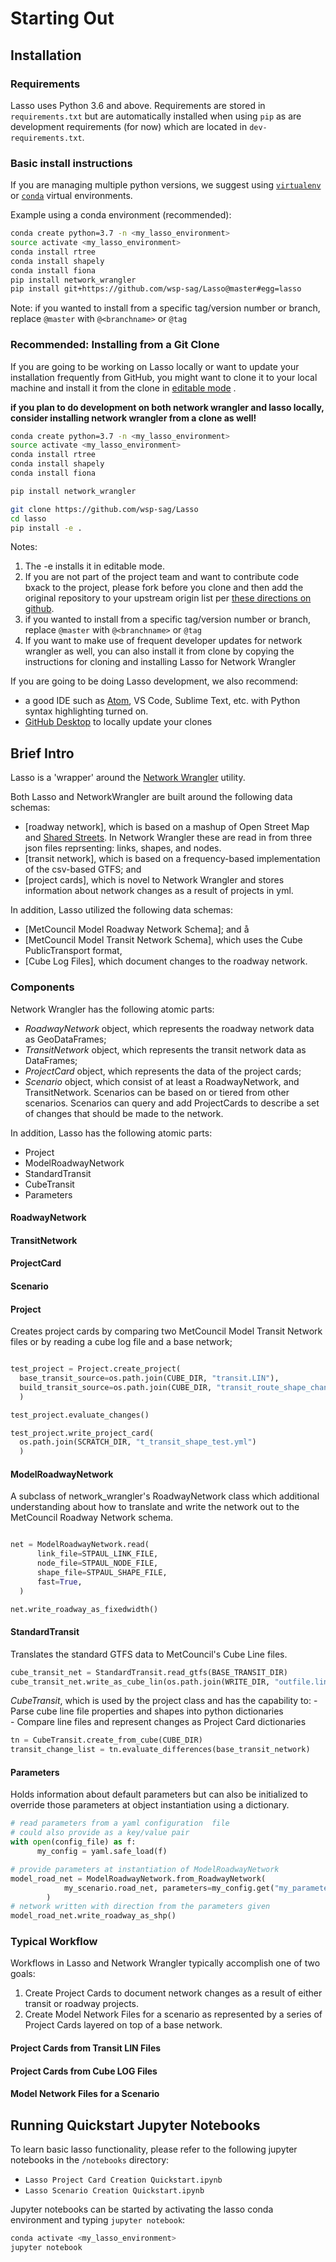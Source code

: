 # Starting Out

## Installation

### Requirements
Lasso uses Python 3.6 and above.  Requirements are stored in `requirements.txt` but are automatically installed when using `pip` as are development requirements (for now) which are located in `dev-requirements.txt`.

### Basic install instructions
If you are managing multiple python versions, we suggest using [`virtualenv`](https://virtualenv.pypa.io/en/latest/) or [`conda`](https://conda.io/en/latest/) virtual environments.

Example using a conda environment (recommended):

```bash
conda create python=3.7 -n <my_lasso_environment>
source activate <my_lasso_environment>
conda install rtree
conda install shapely
conda install fiona
pip install network_wrangler
pip install git+https://github.com/wsp-sag/Lasso@master#egg=lasso

```

Note: if you wanted to install from a specific tag/version number or branch, replace `@master` with `@<branchname>`  or `@tag`

### Recommended: Installing from a Git Clone
If you are going to be working on Lasso locally or want to update your
installation frequently from GitHub, you might want to clone it to your
local machine and install it from the clone in [editable mode](https://pip.pypa.io/en/stable/reference/pip_install/?highlight=editable#editable-installs) .  

**if you plan to do development on both network wrangler and lasso locally, consider installing network wrangler from a clone as well!**

```bash
conda create python=3.7 -n <my_lasso_environment>
source activate <my_lasso_environment>
conda install rtree
conda install shapely
conda install fiona

pip install network_wrangler

git clone https://github.com/wsp-sag/Lasso
cd lasso
pip install -e .
```

Notes:

1. The -e installs it in editable mode.
2. If you are not part of the project team and want to contribute code bxack to the project, please fork before you clone and then add the original repository to your upstream origin list per [these directions on github](https://help.github.com/en/articles/fork-a-repo).
3. if you wanted to install from a specific tag/version number or branch, replace `@master` with `@<branchname>`  or `@tag`
4. If you want to make use of frequent developer updates for network wrangler as well, you can also install it from clone by copying the instructions for cloning and installing Lasso for Network Wrangler

If you are going to be doing Lasso development, we also recommend:
 -  a good IDE such as [Atom](http://atom.io), VS Code, Sublime Text, etc.
 with Python syntax highlighting turned on.  
 - [GitHub Desktop](https://desktop.github.com/) to locally update your clones   

## Brief Intro

Lasso is a 'wrapper' around the [Network Wrangler](http://wsp-sag.github.io/network_wrangler) utility.  

Both Lasso and NetworkWrangler are built around the following data schemas:
 - [roadway network], which is based on a mashup of Open Street Map and [Shared Streets](http://sharedstreets.io).  In Network Wrangler these are read in from three json files reprsenting: links, shapes, and nodes.
 - [transit network], which is based on a frequency-based implementation of the csv-based GTFS; and
 - [project cards], which is novel to Network Wrangler and stores information about network changes as a result of projects in yml.

In addition, Lasso utilized the following data schemas:

 - [MetCouncil Model Roadway Network Schema];  and  å
 - [MetCouncil Model Transit Network Schema], which uses the Cube PublicTransport format,  
 - [Cube Log Files], which document changes to the roadway network.  


### Components
Network Wrangler has the following atomic parts:

 - _RoadwayNetwork_ object, which represents the roadway network data as GeoDataFrames;  
 - _TransitNetwork_ object, which represents the transit network data as DataFrames;  
 - _ProjectCard_ object, which represents the data of the project cards;  
 - _Scenario_ object, which consist of at least a RoadwayNetwork, and
TransitNetwork.  Scenarios can be based on or tiered from other scenarios.
Scenarios can query and add ProjectCards to describe a set of changes that should be made to the network.


In addition, Lasso has the following atomic parts:  
 - Project  
 - ModelRoadwayNetwork  
 - StandardTransit  
 - CubeTransit  
 - Parameters

#### RoadwayNetwork

#### TransitNetwork

#### ProjectCard

#### Scenario

#### Project
Creates project cards by comparing two MetCouncil Model Transit Network files or by reading a cube log file and a base network;  

```python

test_project = Project.create_project(
  base_transit_source=os.path.join(CUBE_DIR, "transit.LIN"),
  build_transit_source=os.path.join(CUBE_DIR, "transit_route_shape_change"),
  )

test_project.evaluate_changes()

test_project.write_project_card(
  os.path.join(SCRATCH_DIR, "t_transit_shape_test.yml")
  )

```

#### ModelRoadwayNetwork
A subclass of network_wrangler's RoadwayNetwork
class which additional understanding about how to translate and write the
network out to the MetCouncil Roadway Network schema.

```Python

net = ModelRoadwayNetwork.read(
      link_file=STPAUL_LINK_FILE,
      node_file=STPAUL_NODE_FILE,
      shape_file=STPAUL_SHAPE_FILE,
      fast=True,
  )

net.write_roadway_as_fixedwidth()

```

#### StandardTransit
Translates the standard GTFS data to MetCouncil's Cube Line files.

```Python
cube_transit_net = StandardTransit.read_gtfs(BASE_TRANSIT_DIR)
cube_transit_net.write_as_cube_lin(os.path.join(WRITE_DIR, "outfile.lin"))
```

_CubeTransit_, which is used by the project class and has the capability to:
    - Parse cube line file properties and shapes into python dictionaries  
    - Compare line files and represent changes as Project Card dictionaries  

```python
tn = CubeTransit.create_from_cube(CUBE_DIR)
transit_change_list = tn.evaluate_differences(base_transit_network)
```

#### Parameters
Holds information about default parameters but can
also be initialized to override those parameters at object instantiation using a dictionary.

```Python
# read parameters from a yaml configuration  file
# could also provide as a key/value pair
with open(config_file) as f:
      my_config = yaml.safe_load(f)

# provide parameters at instantiation of ModelRoadwayNetwork
model_road_net = ModelRoadwayNetwork.from_RoadwayNetwork(
            my_scenario.road_net, parameters=my_config.get("my_parameters", {})
        )
# network written with direction from the parameters given
model_road_net.write_roadway_as_shp()

```

### Typical Workflow

Workflows in Lasso and Network Wrangler typically accomplish one of two goals:  
1. Create Project Cards to document network changes as a result of either transit or roadway projects.
2. Create Model Network Files for a scenario as represented by a series of Project Cards layered on top of a base network.

#### Project Cards from Transit LIN Files


#### Project Cards from Cube LOG Files


#### Model Network Files for a Scenario



## Running Quickstart Jupyter Notebooks

To learn basic lasso functionality, please refer to the following jupyter notebooks in the `/notebooks` directory:  

 - `Lasso Project Card Creation Quickstart.ipynb`   
 - `Lasso Scenario Creation Quickstart.ipynb`  

 Jupyter notebooks can be started by activating the lasso conda environment and typing `jupyter notebook`:

 ```bash
 conda activate <my_lasso_environment>
 jupyter notebook
 ```
